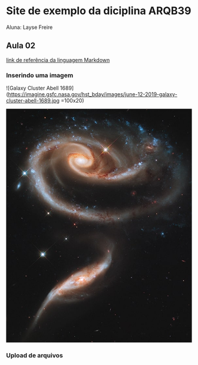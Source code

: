 # Site de exemplo da diciplina ARQB39

Aluna: Layse Freire

## Aula 02
[link de referência da linguagem Markdown](https://markdown.net.br)

### Inserindo uma imagem

![Galaxy Cluster Abell 1689](https://imagine.gsfc.nasa.gov/hst_bday/images/june-12-2019-galaxy-cluster-abell-1689.jpg =100x20)

![Rose galaxy](Figs/Rose_Arp273.jpg)

### Upload de arquivos
